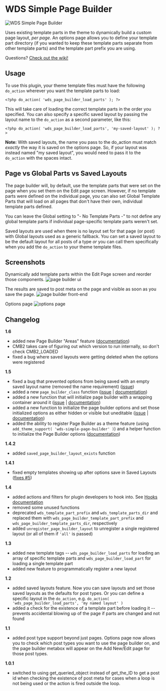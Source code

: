 # WDS Simple Page Builder

![WDS Simple Page Builder](https://raw.githubusercontent.com/WebDevStudios/WDS-Simple-Page-Builder/master/assets/banner-1544x500.png)

Uses existing template parts in the theme to dynamically build a custom page layout, *per page*. An options page allows you to define your template part directory (if you wanted to keep these template parts separate from other template parts) and the template part prefix you are using.

Questions? [Check out the wiki!](https://github.com/WebDevStudios/WDS-Simple-Page-Builder/wiki)

## Usage

To use this plugin, your theme template files must have the following `do_action` wherever you want the template parts to load:

`<?php do_action( 'wds_page_builder_load_parts' ); ?>`

This will take care of loading the correct template parts in the order you specified. You can also specify a specific saved layout by passing the layout name to the `do_action` as a second parameter, like this:

`<?php do_action( 'wds_page_builder_load_parts', 'my-saved-layout' ); ?>`

**Note:** With saved layouts, the name you pass to the do_action must match *exactly* the way it is saved on the options page. So, if your layout was instead named "my saved layout", you would need to pass it to the `do_action` with the spaces intact.

## Page vs Global Parts vs Saved Layouts

The page builder will, by default, use the template parts that were set on the page when you set them on the Edit page screen. However, if no template parts were defined on the individual page, you can also set Global Template Parts that will load on all pages that don't have their own, individual template parts defined.

You can leave the Global setting to "- No Template Parts -" to not define any global template parts if individual page-specific template parts weren't set.

Saved layouts are used when there is no layout set for that page (or post) with Global layouts used as a generic fallback. You can set a saved layout to be the default layout for all posts of a type *or* you can call them specifically when you add the `do_action` to your theme template files.

## Screenshots

Dynamically add template parts within the Edit Page screen and reorder those components.
![page builder ui](https://cldup.com/epETzuW4Dx.gif)

The results are saved to post meta on the page and visible as soon as you save the page.
![page builder front-end](https://cldup.com/djUNBYKcEd.gif)

Options page
![options page](https://cldup.com/gmB327JMaG.png)

## Changelog

**1.6**
* added new Page Builder "Areas" feature ([documentation](#))
* CMB2 takes care of figuring out which version to run internally, so don't check CMB2_LOADED
* fixed a bug where saved layouts were getting deleted when the options were registered

**1.5**
* fixed a bug that prevented options from being saved with an empty saved layout name (removed the name requirement) ([issue](https://github.com/WebDevStudios/WDS-Simple-Page-Builder/issues/3))
* added a new `page_builder_class` function ([issue](https://github.com/WebDevStudios/WDS-Simple-Page-Builder/issues/11) | [documentation](https://github.com/WebDevStudios/WDS-Simple-Page-Builder/wiki/Template-Tags#page_builder_class-class---))
* added a new function that will initialize page builder with a wrapping container around it ([issue](https://github.com/WebDevStudios/WDS-Simple-Page-Builder/issues/13) | [documentation](https://github.com/WebDevStudios/WDS-Simple-Page-Builder/wiki/Template-Tags#wds_page_builder_wrap-container---class---layout---))
* added a new function to initialize the page builder options and set those initialized options as either hidden or visible but uneditable ([issue](https://github.com/WebDevStudios/WDS-Simple-Page-Builder/issues/13) | [documentation](https://github.com/WebDevStudios/WDS-Simple-Page-Builder/wiki/Template-Tags#wds_register_page_builder_options-args--array-))
* added the ability to register Page Builder as a theme feature (using `add_theme_support( 'wds-simple-page-builder' )`) and a helper function to initialize the Page Builder options ([documentation](https://github.com/WebDevStudios/WDS-Simple-Page-Builder/wiki/Adding-Theme-Support))

**1.4.2**
* added `saved_page_builder_layout_exists` function

**1.4.1**
* fixed empty templates showing up after options save in Saved Layouts ([fixes #5](https://github.com/WebDevStudios/WDS-Simple-Page-Builder/issues/5))

**1.4**
* added actions and filters for plugin developers to hook into. See [Hooks documentation](https://github.com/WebDevStudios/WDS-Simple-Page-Builder/wiki/Hooks)
* removed some unused functions
* deprecated `wds_template_part_prefix` and `wds_template_parts_dir` and replaced them with `wds_page_builder_template_part_prefix` and `wds_page_builder_template_parts_dir`, respectively
* added `unregister_page_builder_layout` to unregister a single registered layout (or all of them if `'all'` is passed)

**1.3**
* added new template tags -- `wds_page_builder_load_parts` for loading an array of specific template parts and `wds_page_builder_load_part` for loading a single template part
* added new feature to programmatically register a new layout

**1.2**
* added saved layouts feature. Now you can save layouts and set those saved layouts as the defaults for post types. Or you can define a specific layout in the `do_action`, e.g. `do_action( 'wds_page_builder_load_parts', 'my named layout' )`
* added a check for the existence of a template part before loading it -- prevents accidental blowing up of the page if parts are changed and not found

**1.1**
* added post type support beyond just pages. Options page now allows you to check which post types you want to use the page builder on, and the page builder metabox will appear on the Add New/Edit page for those post types.

**1.0.1**
* switched to using get_queried_object instead of get_the_ID to get a post id when checking the existence of post meta for cases when a loop is not being used or the action is fired outside the loop.
